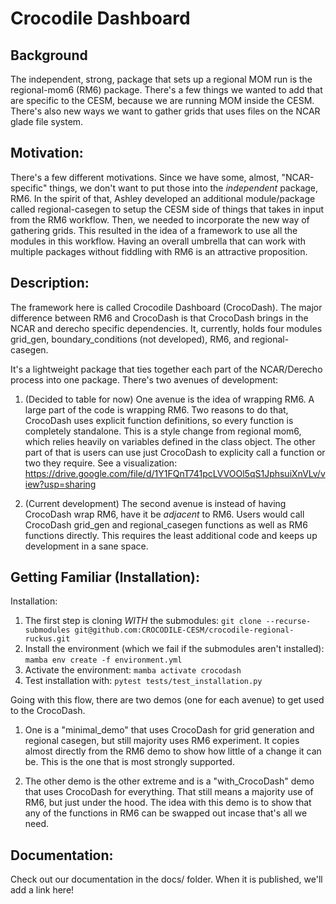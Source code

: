 # Crocodile Dashboard

## Background
 The independent, strong, package that sets up a regional MOM run is the regional-mom6 (RM6) package. There's a few things we wanted to add that are specific to the CESM, because we are running MOM inside the CESM. There's also new ways we want to gather grids that uses files on the NCAR glade file system.

## Motivation: 
There's a few different motivations. Since we have some, almost, "NCAR-specific" things, we don't want to put those into the *independent* package, RM6. In the spirit of that, Ashley developed an additional module/package called regional-casegen to setup the CESM side of things that takes in input from the RM6 workflow. Then, we needed to incorporate the new way of gathering grids. This resulted in the idea of a framework to use all the modules in this workflow. Having an overall umbrella that can work with multiple packages without fiddling with RM6 is an attractive proposition.

## Description: 
The framework here is called Crocodile Dashboard (CrocoDash). The major difference between RM6 and CrocoDash is that CrocoDash brings in the NCAR and derecho specific dependencies. It, currently, holds four modules grid_gen, boundary_conditions (not developed), RM6, and regional-casegen. 

It's a lightweight package that ties together each part of the NCAR/Derecho process into one package. There's two avenues of development:

1. (Decided to table for now) One avenue is the idea of wrapping RM6. A large part of the code is wrapping RM6. Two reasons to do that, CrocoDash uses explicit function definitions, so every function is completely standalone. This is a style change from regional mom6, which relies heavily on variables defined in the class object. The other part of that is users can use just CrocoDash to explicity call a function or two they require. See a visualization: https://drive.google.com/file/d/1Y1FQnT741pcLVVOOl5qS1JphsuiXnVLv/view?usp=sharing

2. (Current development) The second avenue is instead of having CrocoDash wrap RM6, have it be *adjacent* to RM6. Users would call CrocoDash grid_gen and regional_casegen functions as well as RM6 functions directly. This requires the least additional code and keeps up development in a sane space. 



## Getting Familiar (Installation): 

Installation:
1. The first step is cloning *WITH* the submodules:
`git clone --recurse-submodules git@github.com:CROCODILE-CESM/crocodile-regional-ruckus.git`
2. Install the environment (which we fail if the submodules aren't installed):
`mamba env create -f environment.yml`
3. Activate the environment:
`mamba activate crocodash`
4. Test installation with:
`pytest tests/test_installation.py`

Going with this flow, there are two demos (one for each avenue) to get used to the CrocoDash. 

1. One is a "minimal_demo" that uses CrocoDash for grid generation and regional casegen, but still majority uses RM6 experiment. It copies almost directly from the RM6 demo to show how little of a change it can be. This is the one that is most strongly supported.

2. The other demo is the other extreme and is a "with_CrocoDash" demo that uses CrocoDash for everything. That still means a majority use of RM6, but just under the hood. The idea with this demo is to show that any of the functions in RM6 can be swapped out incase that's all we need. 

## Documentation: 

Check out our documentation in the docs/ folder. When it is published, we'll add a link here!

